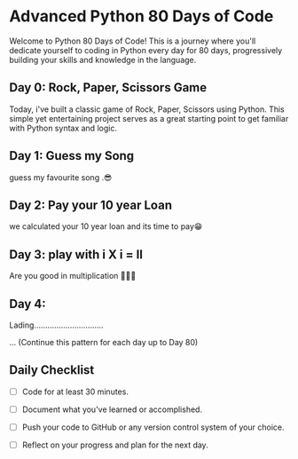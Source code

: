# Advanced Python 80 Days of Code

Welcome to Python 80 Days of Code! This is a journey where you'll dedicate yourself to coding in Python every day for 80 days, progressively building your skills and knowledge in the language.

## Day 0: Rock, Paper, Scissors Game
Today, i've built a classic game of Rock, Paper, Scissors using Python. This simple yet entertaining project serves as a great starting point to get familiar with Python syntax and logic.



## Day 1: Guess my Song
guess my favourite song .😎

## Day 2: Pay your 10 year Loan
we calculated your 10 year loan and its time to pay😁


## Day 3: play with i X i = II

Are you good in multiplication 👵🕵️‍♀️


## Day 4:

Lading...............................


... (Continue this pattern for each day up to Day 80)

## Daily Checklist
- [ ] Code for at least 30 minutes.
- [ ] Document what you've learned or accomplished.
- [ ] Push your code to GitHub or any version control system of your choice.
- [ ] Reflect on your progress and plan for the next day.

